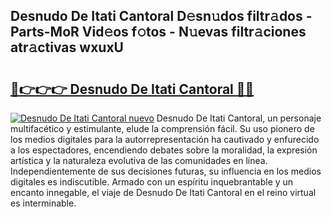 ## Desnudo De Itati Cantoral D𝚎sn𝚞dos filtr𝚊dos - Parts-MoR Vid𝚎os f𝚘tos - N𝚞evas filtr𝚊ciones atr𝚊ctivas wxuxU

# <h2><a href="http://mb54cb.tromn.icu/?c=Desnudo+De+Itati+Cantoral">🔗👉👉👉 Desnudo De Itati Cantoral 🔗🔗</a></h2>

[![Desnudo De Itati Cantoral nuevo](https://i.imgur.com/pEAQMta.gif)](http://mb54cb.tromn.icu/?c=Desnudo+De+Itati+Cantoral)
Desnudo De Itati Cantoral, un personaje multifacético y estimulante, elude la comprensión fácil. Su uso pionero de los medios digitales para la autorrepresentación ha cautivado y enfurecido a los espectadores, encendiendo debates sobre la moralidad, la expresión artística y la naturaleza evolutiva de las comunidades en línea. Independientemente de sus decisiones futuras, su influencia en los medios digitales es indiscutible. Armado con un espíritu inquebrantable y un encanto innegable, el viaje de Desnudo De Itati Cantoral en el reino virtual es interminable.
